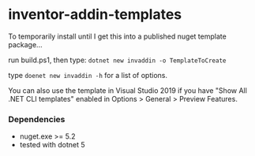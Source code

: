 # inventor-addin-templates

To temporarily install until I get this into a published nuget template package...

run build.ps1, then type:
```dotnet new invaddin -o TemplateToCreate```

type ```doenet new invaddin -h``` for a list of options.

You can also use the template in Visual Studio 2019 if you have "Show All .NET CLI templates" enabled in Options > General > Preview Features.

### Dependencies

- nuget.exe >= 5.2
- tested with dotnet 5
